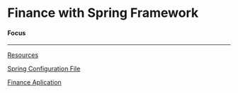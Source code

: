 # Finance with Spring Framework 

#### Focus

---

<a href="https://github.com/manguilar22/FinanceSpring/tree/master/finance/src/main/resources"> Resources </a> 

<a href="https://github.com/manguilar22/FinanceSpring/blob/master/finance/src/main/java/guru/aguilar/finance/config/Finance.java">Spring Configuration File </a> 

<a href="https://github.com/manguilar22/FinanceSpring/blob/master/finance/src/main/java/guru/aguilar/finance/FinanceApplication.java"> Finance Aplication</a> 

